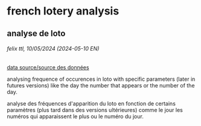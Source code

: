 
# french lotery analysis
## analyse de loto
###### felix ttl, 10/05/2024 (2024-05-10 EN)
[data source/source des données](https://www.fdj.fr/jeux-de-tirage/loto/historique)

analysing frequence of occurences in loto with specific parameters (later in futures versions) like the day the number that appears 
or the number of the day.

analyse des fréquences d'apparition du loto en fonction de certains paramètres (plus tard dans des versions ultérieures) comme le jour
les numéros qui apparaissent le plus ou le numéro du jour.




<!-- end page -->
